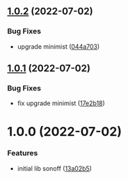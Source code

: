 ## [1.0.2](https://github.com/lucas-eduardo/sonoff/compare/v1.0.1...v1.0.2) (2022-07-02)


### Bug Fixes

* upgrade minimist ([044a703](https://github.com/lucas-eduardo/sonoff/commit/044a703004a0d4d92fa7f5c28062444d8a59dfaf))

## [1.0.1](https://github.com/lucas-eduardo/sonoff/compare/v1.0.0...v1.0.1) (2022-07-02)


### Bug Fixes

* fix upgrade minimist ([17e2b18](https://github.com/lucas-eduardo/sonoff/commit/17e2b18b692c4f3aa05a79337a5d2b40c1daed5e))

# 1.0.0 (2022-07-02)


### Features

* initial lib sonoff ([13a02b5](https://github.com/lucas-eduardo/sonoff/commit/13a02b5510d7e78b092baa42698a3a2f14497db2))
